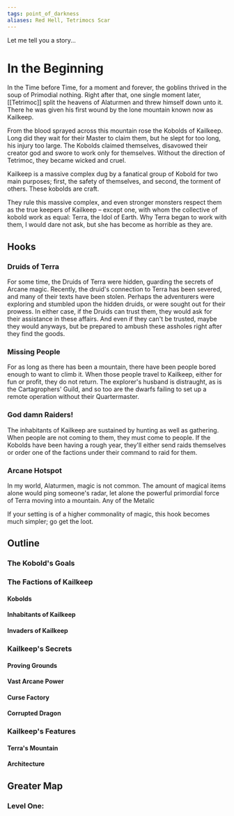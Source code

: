 ```yaml
---
tags: point_of_darkness
aliases: Red Hell, Tetrimocs Scar
---
```


Let me tell you a story...

# In the Beginning
In the Time before Time, for a moment and forever, the goblins thrived in the soup of Primodial nothing. Right after that, one single moment later, [[Tetrimoc]] split the heavens of Alaturmen and threw himself down unto it. There he was given his first wound by the lone mountain known now as Kailkeep. 

From the blood sprayed across this mountain rose the Kobolds of Kailkeep. Long did they wait for their Master to claim them, but he slept for too long, his injury too large. The Kobolds claimed themselves, disavowed their creator god and swore to work only for themselves. Without the direction of Tetrimoc, they became wicked and cruel.

Kailkeep is a massive complex dug by a fanatical group of Kobold for two main purposes; first, the safety of themselves, and second, the torment of others. These kobolds are craft.

They rule this massive complex, and even stronger monsters respect them as the true keepers of Kailkeep – except one, with whom the collective of kobold work as equal: Terra, the Idol of Earth. Why Terra began to work with them, I would dare not ask, but she has become as horrible as they are.

## Hooks
### Druids of Terra
For some time, the Druids of Terra were hidden, guarding the secrets of Arcane magic. Recently, the druid's connection to Terra has been severed, and many of their texts have been stolen. Perhaps the adventurers were exploring and stumbled upon the hidden druids, or were sought out for their prowess. In either case, if the Druids can trust them, they would ask for their assistance in these affairs. And even if they can't be trusted, maybe they would anyways, but be prepared to ambush these assholes right after they find the goods.

### Missing People
For as long as there has been a mountain, there have been people bored enough to want to climb it. When those people travel to Kailkeep, either for fun or profit, they do not return. The explorer's husband is distraught, as is the Cartagrophers' Guild, and so too are the dwarfs failing to set up a remote operation without their Quartermaster.

### God damn Raiders!
The inhabitants of Kailkeep are sustained by hunting as well as gathering. When people are not coming to them, they must come to people. If the Kobolds have been having a rough year, they'll either send raids themselves or order one of the factions under their command to raid for them.

### Arcane Hotspot
In my world, Alaturmen, magic is not common. The amount of magical items alone would ping someone's radar, let alone the powerful primordial force of Terra moving into a mountain. Any of the Metalic 

If your setting is of a higher commonality of magic, this hook becomes much simpler; go get the loot.

## Outline
### The Kobold's Goals
### The Factions of Kailkeep
#### Kobolds
#### Inhabitants of Kailkeep
#### Invaders of Kailkeep
### Kailkeep's Secrets
#### Proving Grounds
#### Vast Arcane Power
#### Curse Factory
#### Corrupted Dragon
### Kailkeep's Features
#### Terra's Mountain
#### Architecture
## Greater Map
### Level One:
